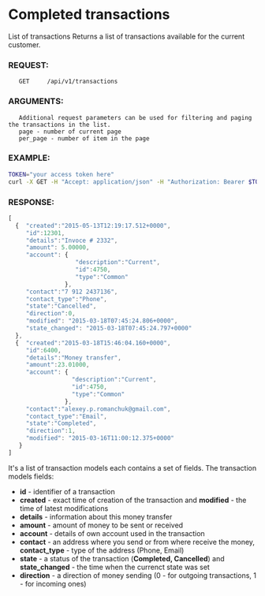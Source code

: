 # Completed transactions

List of transactions
Returns a list of transactions available for the current customer.

### REQUEST:
       GET     /api/v1/transactions

### ARGUMENTS:
       Additional request parameters can be used for filtering and paging the transactions in the list.
       page - number of current page
       per_page - number of item in the page

### EXAMPLE:
```bash
TOKEN="your access token here"
curl -X GET -H "Accept: application/json" -H "Authorization: Bearer $TOKEN" https://testapi.copernicusgold.com/api/v1/transactions?page=0&per_page=5
```

### RESPONSE:
```javascript
[
  {  "created":"2015-05-13T12:19:17.512+0000",
     "id":12301, 
     "details":"Invoce # 2332",
     "amount": 5.00000,
     "account": { 
                   "description":"Current",
                   "id":4750,
                   "type":"Common"
                },
     "contact":"7 912 2437136", 
     "contact_type":"Phone",
     "state":"Cancelled", 
     "direction":0,
     "modified": "2015-03-18T07:45:24.806+0000",
     "state_changed": "2015-03-18T07:45:24.797+0000"
  },
  {  "created":"2015-03-18T15:46:04.160+0000",
     "id":6400,
     "details":"Money transfer",
     "amount":23.01000,
     "account": {
                  "description":"Current",
                  "id":4750,
                  "type":"Common"
                },
     "contact":"alexey.p.romanchuk@gmail.com", 
     "contact_type":"Email",
     "state":"Completed", 
     "direction":1,
     "modified": "2015-03-16T11:00:12.375+0000"
   }
]
```

It's a list of transaction models each contains a set of fields. The transaction models fields:
- **id** - identifier of a transaction
- **created** - exact time of creation of the transaction and **modified** - the time of latest modifications
- **details** - information about this money transfer
- **amount** - amount of money to be sent or received
- **account** - details of own account used in the transaction
- **contact** - an address where you send or from where receive the money, **contact_type** - type of the address (Phone, Email)
- **state** - a status of the transaction (**Completed, Cancelled**) and **state_changed** - the time when the currenct state was set
- **direction** - a direction of money sending (0 - for outgoing transactions, 1 - for incoming ones)

